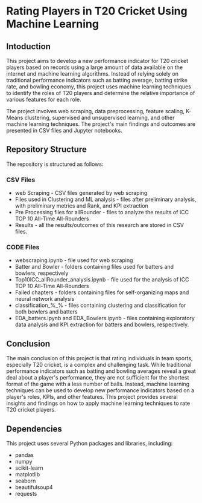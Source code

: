 # Rating Players in T20 Cricket Using Machine Learning

## Intoduction
This project aims to develop a new performance indicator for T20 cricket players based on records using a large amount of data available on the internet and machine learning algorithms. Instead of relying solely on traditional performance indicators such as batting average, batting strike rate, and bowling economy, this project uses machine learning techniques to identify the roles of T20 players and determine the relative importance of various features for each role.

The project involves web scraping, data preprocessing, feature scaling, K-Means clustering, supervised and unsupervised learning, and other machine learning techniques. The project's main findings and outcomes are presented in CSV files and Jupyter notebooks.

## Repository Structure
The repository is structured as follows:

### CSV Files

* web Scraping - CSV files generated by web scraping
* Files used in Clustering and ML analysis - files after preliminary analysis, with preliminary metrics and Rank, and KPI extraction
* Pre Processing files for allRounder - files to analyze the results of ICC TOP 10 All-Time All-Rounders
* Results - all the results/outcomes of this research are stored in CSV files.

### CODE Files

* webscraping.ipynb - file used for web scraping
* Batter and Bowler - folders containing files used for batters and bowlers, respectively
* Top10ICC_allRounder_analysis.ipynb - file used for the analysis of ICC TOP 10 All-Time All-Rounders
* Failed chapters - folders containing files for self-organizing maps and neural network analysis
* classification_%_% - files containing clustering and classification for both bowlers and batters
* EDA_batters.ipynb and EDA_Bowlers.ipynb - files containing exploratory data analysis and KPI extraction for batters and bowlers, respectively.

## Conclusion
The main conclusion of this project is that rating individuals in team sports, especially T20 cricket, is a complex and challenging task. While traditional performance indicators such as batting and bowling averages reveal a great deal about a player's performance, they are not sufficient for the shortest format of the game with a less number of balls. Instead, machine learning techniques can be used to develop new performance indicators based on a player's roles, KPIs, and other features. This project provides several insights and findings on how to apply machine learning techniques to rate T20 cricket players.

## Dependencies
This project uses several Python packages and libraries, including:

* pandas
* numpy
* scikit-learn
* matplotlib
* seaborn
* beautifulsoup4
* requests
